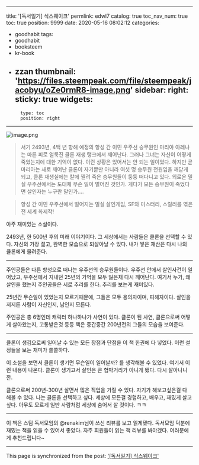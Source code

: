 
---
title: '[독서일기] 식스웨이크'
permlink: edwl7
catalog: true
toc_nav_num: true
toc: true
position: 9999
date: 2020-05-16 08:02:12
categories:
- goodhabit
tags:
- goodhabit
- booksteem
- kr-book
- zzan
thumbnail: 'https://files.steempeak.com/file/steempeak/jacobyu/oZe0rmR8-image.png'
sidebar:
    right:
        sticky: true
widgets:
    -
        type: toc
        position: right
---


![image.png](https://files.steempeak.com/file/steempeak/jacobyu/oZe0rmR8-image.png)

> 서기 2493년, 4백 년 항해 예정의 항성 간 이민 우주선 승무원인 마리아 아레나는 마른 피로 얼룩진 클론 재생 탱크에서 깨어난다. 그러나 그녀는 자신이 어떻게 죽었는지에 대한 기억이 없다. 이런 상황은 있어서는 안 되는 일이었다. 하지만 곧 마리아는 새로 깨어난 클론이 자기뿐만 아니라 여섯 명 승무원 전원임을 깨닫게 되고, 클론 재생실에는 칼에 찔려 죽은 승무원들이 둥둥 떠다니고 있다. 외로운 밀실 우주선에서는 도대체 무슨 일이 벌어진 것인가. 게다가 모든 승무원이 죽었다면 살인자는 누구란 말인가….

> 항성 간 이민 우주선에서 벌어지는 밀실 살인게임,
SF와 미스터리, 스릴러를 엮은 전 세계 화제작!

아주 재미있는 소설이다.

2493년, 한 500년 후의 미래 이야기이다. 그 세상에서는 사람들은 클론을 선택할 수 있다. 자신의 가장 젊고, 완벽한 모습으로 되살아날 수 있다. 내가 쌓은 재산은 다시 나의 클론에게 물려준다.

---

주인공들은 다른 항성으로 떠나는 우주선의 승무원들이다. 우주선 안에서 살인사건이 일어났고, 우주선에서 지내던 25년의 기억을 모두 잃은채 다시 깨어난다. 여기서 누가, 왜 살인을 했는지 주인공들은 서로 추리를 한다. 추리를 보는게 재미있다.

25년간 무슨일이 있었는지 모르기때문에, 그들은 모두 용의자이며, 피해자이다. 살인을 저지른 사람이 자신인지, 남인지 모른다.

주인공은 총 6명인데 캐릭터 하나하나가 사연이 있다. 클론이 된 사연, 클론으로써 어떻게 살아왔는지, 고통받은것 등등 책은 중간중간 200년전의 그들의 모습을 보여준다.

---

클론이 생김으로써 일어날 수 있는 모든 장점과 단점을 이 책 한권에 다 넣었다. 이런 설정들을 보는 재미가 쏠쏠하다.

이 소설을 보면서 클론이 생기면 무슨일이 일어날까? 를 생각해볼 수 있었다. 여기서 이런 내용이 나온다. 클론이 생기고서 살인은 큰 협박거리가 아니게 됐다. 다시 살아나니깐.

클론으로써 200년-300년 살면서 많은 직업을 가질 수 있다. 자기가 해보고싶은걸 다 해볼 수 있다. 나는 클론을 선택하고 싶다. 세상에 모든걸 경험하고, 배우고, 재밌게 살고싶다. 아무도 모르게 일반 사람처럼 세상에 숨어서 살 것이다. ㅋㅋ

---

이 책은 스팀 독서모임의 @renakim님이 쓰신 리뷰를 보고 읽게됐다. 독서모임 덕분에 재밌는 책을 읽을 수 있어서 좋았다. 자주 회원들이 읽는 책 리뷰를 봐야겠다. 여러분에게 추천드립니다~


- - -

This page is synchronized from the post: ['[독서일기] 식스웨이크'](https://steemit.com/@jacobyu/edwl7)
